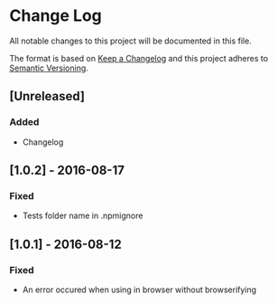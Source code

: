 # Change Log
All notable changes to this project will be documented in this file.

The format is based on [Keep a Changelog](http://keepachangelog.com/) 
and this project adheres to [Semantic Versioning](http://semver.org/).

## [Unreleased]
### Added
- Changelog

## [1.0.2] - 2016-08-17
### Fixed
- Tests folder name in .npmignore

## [1.0.1] - 2016-08-12
### Fixed
- An error occured when using in browser without browserifying

